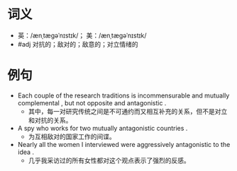 # 词义
- 英：/ænˌtæɡəˈnɪstɪk/； 美：/ænˌtæɡəˈnɪstɪk/
- #adj 对抗的；敌对的；敌意的；对立情绪的
# 例句
- Each couple of the research traditions is incommensurable and mutually complemental , but not opposite and antagonistic .
	- 其中，每一对研究传统之间是不可通约而又相互补充的关系，但不是对立和对抗的关系。
- A spy who works for two mutually antagonistic countries .
	- 为互相敌对的国家工作的间谍。
- Nearly all the women I interviewed were aggressively antagonistic to the idea .
	- 几乎我采访过的所有女性都对这个观点表示了强烈的反感。
